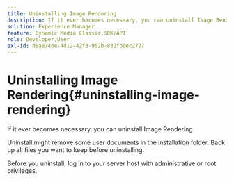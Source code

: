 ```yaml
---
title: Uninstalling Image Rendering
description: If it ever becomes necessary, you can uninstall Image Rendering.
solution: Experience Manager
feature: Dynamic Media Classic,SDK/API
role: Developer,User
exl-id: d9a874ee-4d12-42f3-962b-832fb0ec2727
---
```

# Uninstalling Image Rendering{#uninstalling-image-rendering}

If it ever becomes necessary, you can uninstall Image Rendering.

Uninstall might remove some user documents in the installation folder. Back up all files you want to keep before uninstalling.

Before you uninstall, log in to your server host with administrative or root privileges.
